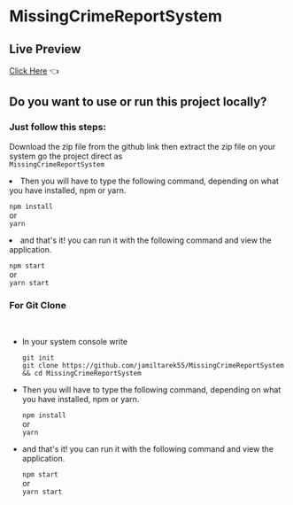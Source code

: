 # MissingCrimeReportSystem


## Live Preview

  [Click Here](https://stately-alfajores-cfe6b1.netlify.app/) 👈
  


## Do you want to use or run this project locally?

### Just follow this steps:
Download the zip file from the github link
then extract the zip file on your system 
go the project direct as <br/>  `MissingCrimeReportSystem`

<li>Then you will have to type the following command, depending on what you have installed, npm or yarn.</li>

`npm install`<br/>
                  or <br/>
              `yarn`

<li>and that's it! you can run it with the following command and view the application.</li>

`npm start`
             <br/>  or <br/>
            `yarn start`

 ### For Git Clone
 <br/> 

<ul>
  <li>In your system console write </li>
  
  `git init`<br/>
  `git clone https://github.com/jamiltarek55/MissingCrimeReportSystem && cd MissingCrimeReportSystem`

  <li>Then you will have to type the following command, depending on what you have installed, npm or yarn.</li>
  
  `npm install`<br/>
       or <br/>
  `yarn`
  <li>and that's it! you can run it with the following command and view the application.</li>
  
  `npm start`
      <br/> or <br/>
  `yarn start`
  
</ul>
